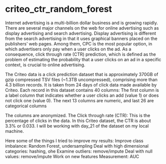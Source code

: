 # criteo_ctr_random_forest
Internet advertising is a multi-billion dollar business and is growing rapidly. There are several major channels on the web for online advertising such as display advertising and search advertising. Display advertising is different from the search advertising in that it uses graphical banners placed on the publishers’ web pages. Among them, CPC is the most popular option, in which advertisers only pay when a user clicks on the ad. As a consequence, click through rate (CTR) prediction, which is defined as the problem of estimating the probability that a user clicks on an ad in a specific context, is crucial to online advertising.

The Criteo data is a click prediction dataset that is approximately 370GB of gzip compressed TSV files (~1.3TB uncompressed), comprising more than 4.3 billion records. It is taken from 24 days of click data made available by Criteo. Each record in this dataset contains 40 columns: The first column is a label column that indicates whether a user clicks an add (value 1) or does not click one (value 0). The next 13 columns are numeric, and last 26 are categorical columns

The columns are anonymized. The Click through rate (CTR): This is the percentage of clicks in the data. In this Criteo dataset, the CTR is about 3.3% or 0.033. I will be working with day_21 of the dataset on my local machine.

Here some of the things I tried to improve my results: Improve class imbalance: Random Forest, undersampling Deal with high dimensional categories: hashing, ohe Examine outliers: remove/impute Deal with null values: remove/impute Work on new features Measurement: AUC
